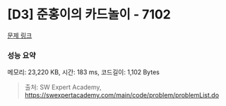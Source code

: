 # [D3] 준홍이의 카드놀이 - 7102 

[문제 링크](https://swexpertacademy.com/main/code/problem/problemDetail.do?contestProbId=AWkIlHWqBYcDFAXC) 

### 성능 요약

메모리: 23,220 KB, 시간: 183 ms, 코드길이: 1,102 Bytes



> 출처: SW Expert Academy, https://swexpertacademy.com/main/code/problem/problemList.do